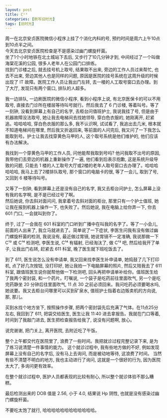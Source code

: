 ```yaml
---
layout: post
title: C¹³
categories: [默写旧时光]
tags: [旧时光]
---  
```

周一在北京安贞医院微信小程序上挂了个消化内科的号, 预约时间是周六上午10点到10点半之间。     
今天去北京安贞医院检查是不是感染过幽门螺旋杆菌。  
坐了1个小时地铁在北土城站下去后, 又步行了10几分钟才到, 中间经过了一个叫做海棠花溪的公园, 很多人老年人在公园门口排练。  
找到门诊楼之后, 就去挂号机上取号, 结果取不出来, 旁边的工作人员过来帮忙, 也去不出来, 旁边其他人也是同样的问题, 原因是医院的挂号系统在这周升级的时候出现了 IT 故障。医院工作人员让我出门左转, 去一楼的人工取号窗口去办理。到了大厅, 发现只有两个窗口, 排队的人超多。  

我一边排队, 一边刷医院的微信小程序, 看到小程序上说, 有北京医保卡的可以不用取号, 直接去门诊所在楼层等待叫号就行。然后我去了 6 门诊楼, 等着叫号。等了一刻钟, 没看到屏幕上有自己的名字, 去柜台问值班护士, 我说我挂了号, 但是由于机器故障没法取号, 她让我去电梯间去找她领导, 穿白色衣服的, 她刚离开, 赶紧追。哈哈哈哈, 穿白色衣服的那么多, 我不认识啊, 试试看了, 我追出去几米, 根本就不知道电梯间在哪里, 然后我又折返回来, 等前面的人问完后, 我又问了一下我怎么能取到号。护士让我去找穿黄色马甲的人, 这个取号系统是他们维护的, 他们应该有办法解决。

我找到一个穿黄色马甲的工作人员, 问他能帮我取到号吗? 他问我取不出号的原因, 我带他们去旁边的机器上重新操作了一遍, 他们看到后表示抱歉, 这是系统升级导致的问题, 只能去 1 楼的人工取号大厅或2楼的老年人取号窗口去办理了。哈哈哈哈哈哈, 我马上去了2楼排队取号, 那个窗口的电脑卡的很, 等了一会儿, 取到了号, 又回到 6 楼等待叫号。  

又等了一刻钟, 看到屏幕上还是没有自己的名字, 我又去柜台问护士, 怎么屏幕上没有我的名字啊, 是不是已经过号了啊。  
然后她说, 你去斜对面问问, 我拿着号去斜对面的柜台, 那里只有一个护士值班, 她让我在报到机器上操作一下, 也失败了。然后她说, 我在电脑上给你弄一下, 你去 601 门口, 一会就叫到你了。  

终于, 过了一会我在 601 科室的门口听到广播中在叫我的名字了。等了一小会儿, 前面的人出来了, 我立马就进去了。简单说了一下症状, 李医生问我有没有做过幽门螺旋杆菌的检测, 我说没有, 最近做过胃镜, 她说胃镜不一定准确, 我说那做一下 C¹³ 或 C¹⁴ 检测吧, 李医生说, C¹⁴ 有辐射, 已经淘汰了, 做 C¹³ 吧, 然后给我开了单子, 让我出门右转, 赶紧去 611 科室, 晚了医生就下班吃饭去了。  

到了 611, 医生说怎么没有申请单, 我又回来找李医生补申请单, 她捣鼓了几下打印机, 点了好几次按钮, 没打印好, 她让我拍一下电脑屏幕的照片, 然后又陪我去了 611 科室, 跟值班医生说你就帮他做一下检测吧, 回头再把申请单补给你。值班医生给了我两个密封袋, 和一个药片。叮嘱说, 一个袋子是吃药前往里面吹气, 另一个是吃完药静坐 20 分钟后往里面吹气, 11 点 30 之前必须回来。我问吃药必须要喝水吗, 她说要。我又去柜台问哪里可以买到矿泉水, 值班护士指着右边贩卖机的方向说, 那, 那儿。  

买到水找个地方坐下, 按照操作步骤, 把两个密封袋先后充满了气体。在11点25分左右, 我回到了 611, 把袋交给医生, 医生让我 11:40 进去拿报告。我就在门口等着, 时间到了我敲门进去, 医生把检查报告给我了, 说没有问题啊, 放心。

说完谢谢, 把门关上, 离开医院, 去附近吃了午饭。

整个上午都交代在医院里了, 浪费了一些时间。我把就诊过程完整记录下来, 是为了练习说清楚一件事情的能力。
这个就诊过程中, 我有些地方做的不好, 例如发现屏幕上没有自己的名字后, 没有马上去询问, 而是被动地等待, 这浪费了时间。
当然有些不清楚不明白的地方, 我也主动进行了询问, 这就是一个很好的行为, 因为医院太大了, 多询问更有效率。

在整个就诊过程中, 医护人员都表现的比较有耐心, 所以整个就诊体验不那么糟糕。

最后检测出来的 DOB 值是 2.56, 小于 4.0, 结果说 Hp 阴性, 也就是没有感染过幽门螺旋杆菌。

不要吃太饱了就行, 哈哈哈哈哈哈哈哈哈哈哈哈。